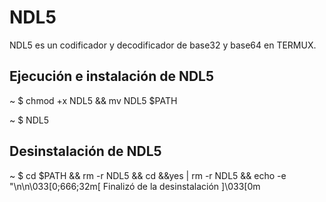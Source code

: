 # NDL5
NDL5 es un codificador y decodificador de base32 y base64 en TERMUX.

<h2>Ejecución e instalación de NDL5</h2>
<p>~ $ chmod +x NDL5 && mv NDL5 $PATH</p>
<p>~ $ NDL5</p>

<h2>Desinstalación de NDL5</h2>
<p>~ $ cd $PATH && rm -r NDL5 && cd &&yes | rm -r NDL5 && echo -e "\n\n\033[0;666;32m[ Finalizó de la desinstalación ]\033[0m</p>


